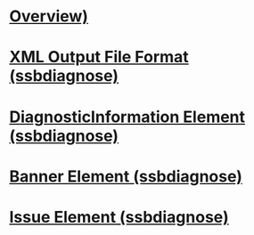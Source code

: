 # [Overview)](ssbdiagnose-utility-service-broker.md)  
# [XML Output File Format (ssbdiagnose)](xml-output-file-format-ssbdiagnose.md)  
# [DiagnosticInformation Element (ssbdiagnose)](diagnosticinformation-element-ssbdiagnose.md)  
# [Banner Element (ssbdiagnose)](banner-element-ssbdiagnose.md)  
# [Issue Element (ssbdiagnose)](issue-element-ssbdiagnose.md)  
